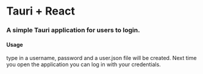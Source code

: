 # Tauri + React

### A simple Tauri application for users to login.

#### Usage

type in a username, password and a user.json file will be created. Next time you open the application you can log in with your credentials.